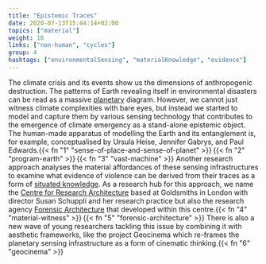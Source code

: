 ```yaml
---
title: "Epistemic Traces"
date: 2020-07-13T15:44:14+02:00
topics: ["material"]
weight: 16
links: ["non-human", "cycles"]
group: 4
hashtags: ["environmentalSensing", "materialKnowledge", "evidence"]
---
```


The climate crisis and its events show us the dimensions of anthropogenic destruction. The patterns of Earth revealing itself in environmental disasters can be read as a massive [planetary](https://www.e-flux.com/architecture/accumulation/217051/becoming-planetary/) diagram. However, we cannot just witness climate complexities with bare eyes, but instead we started to model and capture them by various sensing technology that contributes to the emergence of climate emergency as a stand-alone epistemic object. The human-made apparatus of modelling the Earth and its entanglement is, for example, conceptualised by Ursula Heise, Jennifer Gabrys, and Paul Edwards.{{< fn "1" "sense-of-place-and-sense-of-planet" >}}&#8239;{{< fn "2" "program-earth" >}}&#8239;{{< fn "3" "vast-machine" >}} Another research approach analyses the material affordances of these sensing infrastructures to examine what evidence of violence can be derived from their traces as a form of [situated knowledge](https://newmaterialism.eu/almanac/s/situated-knowledges.html). As a research hub for this approach, we name the [Centre for Research Architecture](https://www.gold.ac.uk/architecture/) based at Goldsmiths in London with director Susan Schuppli and her research practice but also the research agency [Forensic Architecture](https://forensic-architecture.org/) that developed within this centre.{{< fn "4" "material-witness" >}}&#8239;{{< fn "5" "forensic-architecture" >}} There is also a new wave of young researchers tackling this issue by combining it with aesthetic frameworks, like the project Geocinema which re-frames the planetary sensing infrastructure as a form of cinematic thinking.{{< fn "6" "geocinema" >}}
